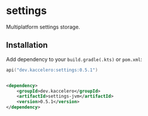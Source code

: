 # settings

Multiplatform settings storage.

## Installation

Add dependency to your `build.gradle(.kts)` or `pom.xml`:

```kotlin
api("dev.kaccelero:settings:0.5.1")
```

```xml

<dependency>
    <groupId>dev.kaccelero</groupId>
    <artifactId>settings-jvm</artifactId>
    <version>0.5.1</version>
</dependency>
```
